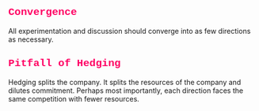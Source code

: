 <html>
	<h2 style="font-family:courier;color:#FF0064">
		Convergence
	</h2>
</html>
All experimentation and discussion should converge into as few directions as necessary.


<html>
	<h2 style="font-family:courier;color:#FF0064">
		Pitfall of Hedging
	</h2>
</html>
Hedging splits the company. It splits the resources of the company and dilutes commitment. Perhaps most importantly, each direction faces the same competition with fewer resources.